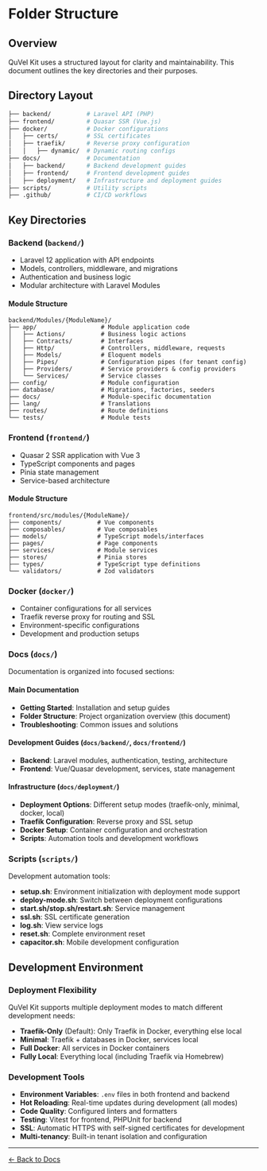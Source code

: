 # Folder Structure

## Overview

QuVel Kit uses a structured layout for clarity and maintainability. This document outlines the key directories and their purposes.

## Directory Layout

```bash
├── backend/          # Laravel API (PHP)
├── frontend/         # Quasar SSR (Vue.js)
├── docker/           # Docker configurations
│   ├── certs/        # SSL certificates
│   ├── traefik/      # Reverse proxy configuration
│   │   ├── dynamic/  # Dynamic routing configs
├── docs/             # Documentation
│   ├── backend/      # Backend development guides
│   ├── frontend/     # Frontend development guides
│   ├── deployment/   # Infrastructure and deployment guides
├── scripts/          # Utility scripts
├── .github/          # CI/CD workflows
```

## Key Directories

### Backend (`backend/`)

- Laravel 12 application with API endpoints
- Models, controllers, middleware, and migrations
- Authentication and business logic
- Modular architecture with Laravel Modules

#### Module Structure
```
backend/Modules/{ModuleName}/
├── app/                  # Module application code
│   ├── Actions/          # Business logic actions
│   ├── Contracts/        # Interfaces
│   ├── Http/             # Controllers, middleware, requests
│   ├── Models/           # Eloquent models
│   ├── Pipes/            # Configuration pipes (for tenant config)
│   ├── Providers/        # Service providers & config providers
│   └── Services/         # Service classes
├── config/               # Module configuration
├── database/             # Migrations, factories, seeders
├── docs/                 # Module-specific documentation
├── lang/                 # Translations
├── routes/               # Route definitions
└── tests/                # Module tests
```

### Frontend (`frontend/`)

- Quasar 2 SSR application with Vue 3
- TypeScript components and pages
- Pinia state management
- Service-based architecture

#### Module Structure
```
frontend/src/modules/{ModuleName}/
├── components/          # Vue components
├── composables/         # Vue composables
├── models/              # TypeScript models/interfaces
├── pages/               # Page components
├── services/            # Module services
├── stores/              # Pinia stores
├── types/               # TypeScript type definitions
└── validators/          # Zod validators
```

### Docker (`docker/`)

- Container configurations for all services
- Traefik reverse proxy for routing and SSL
- Environment-specific configurations
- Development and production setups

### Docs (`docs/`)

Documentation is organized into focused sections:

#### Main Documentation
- **Getting Started**: Installation and setup guides
- **Folder Structure**: Project organization overview (this document)
- **Troubleshooting**: Common issues and solutions

#### Development Guides (`docs/backend/`, `docs/frontend/`)
- **Backend**: Laravel modules, authentication, testing, architecture
- **Frontend**: Vue/Quasar development, services, state management

#### Infrastructure (`docs/deployment/`)
- **Deployment Options**: Different setup modes (traefik-only, minimal, docker, local)
- **Traefik Configuration**: Reverse proxy and SSL setup
- **Docker Setup**: Container configuration and orchestration
- **Scripts**: Automation tools and development workflows

### Scripts (`scripts/`)

Development automation tools:

- **setup.sh**: Environment initialization with deployment mode support
- **deploy-mode.sh**: Switch between deployment configurations  
- **start.sh/stop.sh/restart.sh**: Service management
- **ssl.sh**: SSL certificate generation
- **log.sh**: View service logs
- **reset.sh**: Complete environment reset
- **capacitor.sh**: Mobile development configuration

## Development Environment

### Deployment Flexibility

QuVel Kit supports multiple deployment modes to match different development needs:

- **Traefik-Only** (Default): Only Traefik in Docker, everything else local
- **Minimal**: Traefik + databases in Docker, services local
- **Full Docker**: All services in Docker containers
- **Fully Local**: Everything local (including Traefik via Homebrew)

### Development Tools

- **Environment Variables**: `.env` files in both frontend and backend
- **Hot Reloading**: Real-time updates during development (all modes)
- **Code Quality**: Configured linters and formatters
- **Testing**: Vitest for frontend, PHPUnit for backend
- **SSL**: Automatic HTTPS with self-signed certificates for development
- **Multi-tenancy**: Built-in tenant isolation and configuration

---

[← Back to Docs](./README.md)

